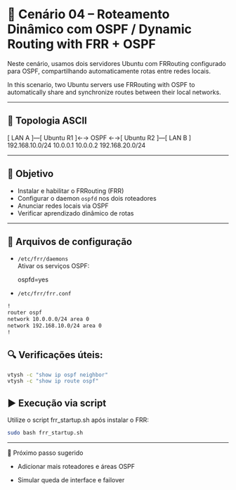 # 📡 Cenário 04 – Roteamento Dinâmico com OSPF / Dynamic Routing with FRR + OSPF

Neste cenário, usamos dois servidores Ubuntu com FRRouting configurado para OSPF, compartilhando automaticamente rotas entre redes locais.

In this scenario, two Ubuntu servers use FRRouting with OSPF to automatically share and synchronize routes between their local networks.

---

## 🧱 Topologia ASCII

[ LAN A ]—[ Ubuntu R1 ]←→ OSPF ←→[ Ubuntu R2 ]—[ LAN B ] 192.168.10.0/24 10.0.0.1 10.0.0.2 192.168.20.0/24

---

## 🎯 Objetivo

- Instalar e habilitar o FRRouting (FRR)
- Configurar o daemon `ospfd` nos dois roteadores
- Anunciar redes locais via OSPF
- Verificar aprendizado dinâmico de rotas

---

## 📂 Arquivos de configuração

- `/etc/frr/daemons`  
  Ativar os serviços OSPF:
  
  ospfd=yes

- `/etc/frr/frr.conf`

```bash
!
router ospf
network 10.0.0.0/24 area 0
network 192.168.10.0/24 area 0
!
```

## 🔍 Verificações úteis:
```bash
vtysh -c "show ip ospf neighbor"
vtysh -c "show ip route ospf"
```

## ▶️ Execução via script
Utilize o script frr_startup.sh após instalar o FRR:
```bash
sudo bash frr_startup.sh
```
---

📘 Próximo passo sugerido

* Adicionar mais roteadores e áreas OSPF

* Simular queda de interface e failover
